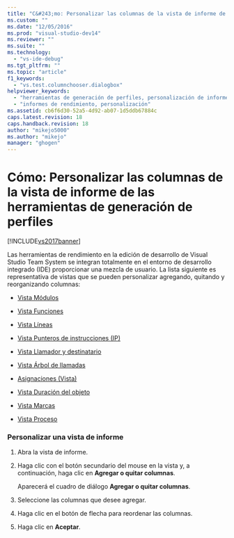 ```yaml
---
title: "C&#243;mo: Personalizar las columnas de la vista de informe de las herramientas de generaci&#243;n de perfiles | Microsoft Docs"
ms.custom: ""
ms.date: "12/05/2016"
ms.prod: "visual-studio-dev14"
ms.reviewer: ""
ms.suite: ""
ms.technology: 
  - "vs-ide-debug"
ms.tgt_pltfrm: ""
ms.topic: "article"
f1_keywords: 
  - "vs.test.columnchooser.dialogbox"
helpviewer_keywords: 
  - "herramientas de generación de perfiles, personalización de informes"
  - "informes de rendimiento, personalización"
ms.assetid: cb6f6d30-52a5-4d92-ab07-1d5ddb67884c
caps.latest.revision: 18
caps.handback.revision: 18
author: "mikejo5000"
ms.author: "mikejo"
manager: "ghogen"
---
```

# C&#243;mo: Personalizar las columnas de la vista de informe de las herramientas de generaci&#243;n de perfiles
[!INCLUDE[vs2017banner](../code-quality/includes/vs2017banner.md)]

Las herramientas de rendimiento en la edición de desarrollo de Visual Studio Team System se integran totalmente en el entorno de desarrollo integrado \(IDE\) proporcionar una mezcla de usuario.  La lista siguiente es representativa de vistas que se pueden personalizar agregando, quitando y reorganizando columnas:  
  
-   [Vista Módulos](../profiling/modules-view.md)  
  
-   [Vista Funciones](../profiling/functions-view.md)  
  
-   [Vista Líneas](../profiling/lines-view.md)  
  
-   [Vista Punteros de instrucciones \(IP\)](../profiling/instruction-pointers-ips-view.md)  
  
-   [Vista Llamador y destinatario](../profiling/caller-callee-view.md)  
  
-   [Vista Árbol de llamadas](../profiling/call-tree-view.md)  
  
-   [Asignaciones \(Vista\)](../profiling/dotnet-memory-allocations-view.md)  
  
-   [Vista Duración del objeto](../profiling/object-lifetime-view.md)  
  
-   [Vista Marcas](../profiling/marks-view.md)  
  
-   [Vista Proceso](../profiling/process-view.md)  
  
### Personalizar una vista de informe  
  
1.  Abra la vista de informe.  
  
2.  Haga clic con el botón secundario del mouse en la vista y, a continuación, haga clic en **Agregar o quitar columnas**.  
  
     Aparecerá el cuadro de diálogo **Agregar o quitar columnas**.  
  
3.  Seleccione las columnas que desee agregar.  
  
4.  Haga clic en el botón de flecha para reordenar las columnas.  
  
5.  Haga clic en **Aceptar**.